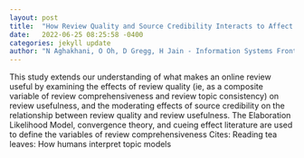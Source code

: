 ```yaml
---
layout: post
title:  "How Review Quality and Source Credibility Interacts to Affect Review Usefulness: An Expansion of the Elaboration Likelihood Model"
date:   2022-06-25 08:25:58 -0400
categories: jekyll update
author: "N Aghakhani, O Oh, D Gregg, H Jain - Information Systems Frontiers, 2022"
---
```

This study extends our understanding of what makes an online review useful by examining the effects of review quality (ie, as a composite variable of review comprehensiveness and review topic consistency) on review usefulness, and the moderating effects of source credibility on the relationship between review quality and review usefulness. The Elaboration Likelihood Model, convergence theory, and cueing effect literature are used to define the variables of review comprehensiveness  Cites: Reading tea leaves: How humans interpret topic models